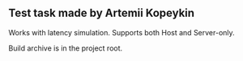 <h2>Test task made by Artemii Kopeykin </h2>

Works with latency simulation. Supports both Host and Server-only.

Build archive is in the project root.
